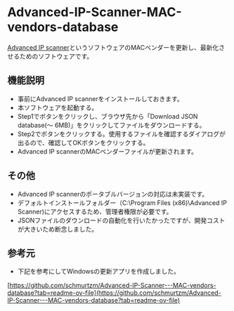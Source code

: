 # Advanced-IP-Scanner-MAC-vendors-database
[Advanced IP scanner](https://www.advanced-ip-scanner.com/)というソフトウェアのMACベンダーを更新し、最新化させるためのソフトウェアです。

## 機能説明
- 事前にAdvanced IP scannerをインストールしておきます。
- 本ソフトウェアを起動する。
- Step1でボタンをクリックし、ブラウザ先から「Download JSON database(～ 6MB)」をクリックしてファイルをダウンロードする。
- Step2でボタンをクリックする。使用するファイルを確認するダイアログが出るので、確認してOKボタンをクリックする。
- Advanced IP scannerのMACベンダーファイルが更新されます。

## その他
- Advanced IP scannerのポータブルバージョンの対応は未実装です。
- デフォルトインストールフォルダー（C:\Program Files (x86)\Advanced IP Scanner)にアクセスするため、管理者権限が必要です。
- JSONファイルのダウンロードの自動化を行いたかったですが、開発コストが大きいため断念しました。

## 参考元
- 下記を参考にしてWindowsの更新アプリを作成しました。

[https://github.com/schmurtzm/Advanced-IP-Scanner---MAC-vendors-database?tab=readme-ov-file](https://github.com/schmurtzm/Advanced-IP-Scanner---MAC-vendors-database?tab=readme-ov-file)
